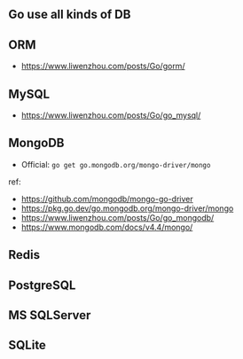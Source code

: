 ## Go use all kinds of DB

## ORM

- https://www.liwenzhou.com/posts/Go/gorm/

## MySQL

- https://www.liwenzhou.com/posts/Go/go_mysql/

## MongoDB

- Official: `go get go.mongodb.org/mongo-driver/mongo`

ref:
- https://github.com/mongodb/mongo-go-driver
- https://pkg.go.dev/go.mongodb.org/mongo-driver/mongo
- https://www.liwenzhou.com/posts/Go/go_mongodb/
- https://www.mongodb.com/docs/v4.4/mongo/

## Redis

## PostgreSQL

## MS SQLServer

## SQLite

